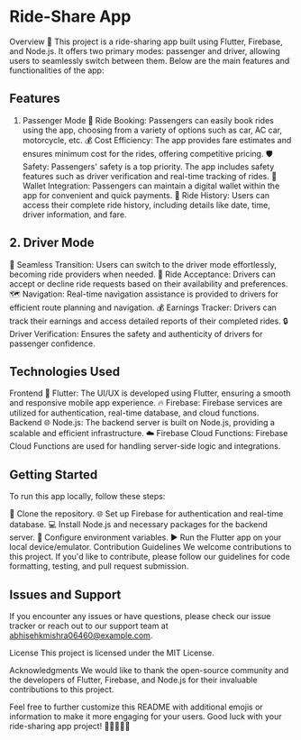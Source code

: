 # Ride-Share App
Overview
🚗 This project is a ride-sharing app built using Flutter, Firebase, and Node.js. It offers two primary modes: passenger and driver, allowing users to seamlessly switch between them. Below are the main features and functionalities of the app:

## Features
1. Passenger Mode
📱 Ride Booking: Passengers can easily book rides using the app, choosing from a variety of options such as car, AC car, motorcycle, etc.
💰 Cost Efficiency: The app provides fare estimates and ensures minimum cost for the rides, offering competitive pricing.
🛡️ Safety: Passengers' safety is a top priority. The app includes safety features such as driver verification and real-time tracking of rides.
💼 Wallet Integration: Passengers can maintain a digital wallet within the app for convenient and quick payments.
📜 Ride History: Users can access their complete ride history, including details like date, time, driver information, and fare.

## 2. Driver Mode
🚖 Seamless Transition: Users can switch to the driver mode effortlessly, becoming ride providers when needed.
📩 Ride Acceptance: Drivers can accept or decline ride requests based on their availability and preferences.
🗺️ Navigation: Real-time navigation assistance is provided to drivers for efficient route planning and navigation.
💰 Earnings Tracker: Drivers can track their earnings and access detailed reports of their completed rides.
🔒 Driver Verification: Ensures the safety and authenticity of drivers for passenger confidence.

## Technologies Used
Frontend
📱 Flutter: The UI/UX is developed using Flutter, ensuring a smooth and responsive mobile app experience.
🔥 Firebase: Firebase services are utilized for authentication, real-time database, and cloud functions.
Backend
🌐 Node.js: The backend server is built on Node.js, providing a scalable and efficient infrastructure.
☁️ Firebase Cloud Functions: Firebase Cloud Functions are used for handling server-side logic and integrations.

## Getting Started
To run this app locally, follow these steps:

🧬 Clone the repository.
🌐 Set up Firebase for authentication and real-time database.
💻 Install Node.js and necessary packages for the backend server.
🔐 Configure environment variables.
▶️ Run the Flutter app on your local device/emulator.
Contribution Guidelines
We welcome contributions to this project. If you'd like to contribute, please follow our guidelines for code formatting, testing, and pull request submission.

## Issues and Support
If you encounter any issues or have questions, please check our issue tracker or reach out to our support team at abhisehkmishra06460@example.com.

License
This project is licensed under the MIT License.

Acknowledgments
We would like to thank the open-source community and the developers of Flutter, Firebase, and Node.js for their invaluable contributions to this project.

Feel free to further customize this README with additional emojis or information to make it more engaging for your users. Good luck with your ride-sharing app project! 🚀📱🛵🚦🤝
